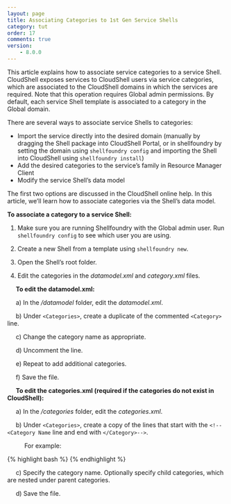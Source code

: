 ```yaml
---
layout: page
title: Associating Categories to 1st Gen Service Shells
category: tut
order: 17
comments: true
version:
    - 8.0.0
---
```



This article explains how to associate service categories to a service Shell. CloudShell exposes services to CloudShell users via service categories, which are associated to the CloudShell domains in which the services are required. Note that this operation requires Global admin permissions. By default, each service Shell template is associated to a category in the Global domain. 

There are several ways to associate service Shells to categories:

* Import the service directly into the desired domain (manually by dragging the Shell package into CloudShell Portal, or in shellfoundry by setting the domain using `shellfoundry config` and importing the Shell into CloudShell using `shellfoundry install`)
* Add the desired categories to the service’s family in Resource Manager Client
* Modify the service Shell’s data model

The first two options are discussed in the CloudShell online help. In this article, we’ll learn how to associate categories via the Shell’s data model. 

**To associate a category to a service Shell:**

1) Make sure you are running Shellfoundry with the Global admin user. Run `shellfoundry config` to see which user you are using.

2) Create a new Shell from a template using `shellfoundry new`.

3) Open the Shell’s root folder.

4) Edit the categories in the _datamodel.xml_ and _category.xml_ files.

&nbsp;&nbsp;&nbsp;&nbsp;&nbsp;**To edit the datamodel.xml:**

&nbsp;&nbsp;&nbsp;&nbsp;&nbsp;a) In the _/datamodel_ folder, edit the _datamodel.xml_. 

&nbsp;&nbsp;&nbsp;&nbsp;&nbsp;b) Under `<Categories>`, create a duplicate of the commented `<Category>` line.

&nbsp;&nbsp;&nbsp;&nbsp;&nbsp;c) Change the category name as appropriate.

&nbsp;&nbsp;&nbsp;&nbsp;&nbsp;d) Uncomment the line. 

&nbsp;&nbsp;&nbsp;&nbsp;&nbsp;e) Repeat to add additional categories. 

&nbsp;&nbsp;&nbsp;&nbsp;&nbsp;f) Save the file.
 
&nbsp;&nbsp;&nbsp;&nbsp;&nbsp;**To edit the categories.xml (required if the categories do not exist in CloudShell):**

&nbsp;&nbsp;&nbsp;&nbsp;&nbsp;a) In the _/categories_ folder, edit the _categories.xml_. 

&nbsp;&nbsp;&nbsp;&nbsp;&nbsp;b) Under `<Categories>`, create a copy of the lines that start with the `<!--<Category Name` line and end with `</Category>-->`. 

&nbsp;&nbsp;&nbsp;&nbsp;&nbsp;&nbsp;&nbsp;&nbsp;&nbsp;&nbsp;For example:

{% highlight bash %}  <!--<Category Name="{{ cookiecutter.service_category }}" Catalog="Service">
    <ChildCategories />
  </Category>-->{% endhighlight %}

&nbsp;&nbsp;&nbsp;&nbsp;&nbsp;c) Specify the category name. Optionally specify child categories, which are nested under parent categories.

&nbsp;&nbsp;&nbsp;&nbsp;&nbsp;d) Save the file.